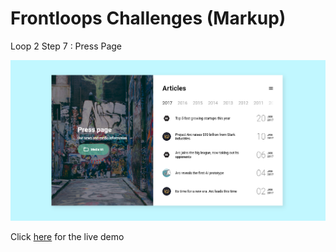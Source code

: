 # Frontloops Challenges (Markup)

Loop 2 Step 7 : Press Page

![preview image](./design/preview.png "Click below for live demo")

Click [here](https://zathio.github.io/frontloops-challenges/markup-challenges/loop2-step7/) for the live demo
